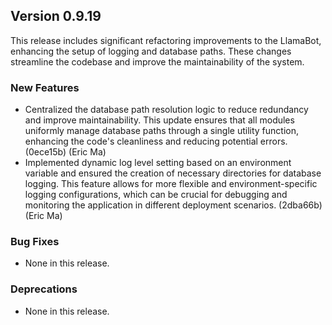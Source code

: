 ## Version 0.9.19

This release includes significant refactoring improvements to the LlamaBot, enhancing the setup of logging and database paths. These changes streamline the codebase and improve the maintainability of the system.

### New Features

- Centralized the database path resolution logic to reduce redundancy and improve maintainability. This update ensures that all modules uniformly manage database paths through a single utility function, enhancing the code's cleanliness and reducing potential errors. (0ece15b) (Eric Ma)
- Implemented dynamic log level setting based on an environment variable and ensured the creation of necessary directories for database logging. This feature allows for more flexible and environment-specific logging configurations, which can be crucial for debugging and monitoring the application in different deployment scenarios. (2dba66b) (Eric Ma)

### Bug Fixes

- None in this release.

### Deprecations

- None in this release.
